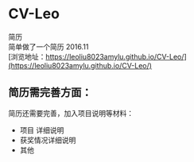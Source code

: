 # CV-Leo
简历</br>
简单做了一个简历 2016.11 <br>
[浏览地址：https://leoliu8023amylu.github.io/CV-Leo/](https://leoliu8023amylu.github.io/CV-Leo/)

## 简历需完善方面：

简历还需要完善，加入项目说明等材料：

* 项目 详细说明
* 获奖情况详细说明
* 其他